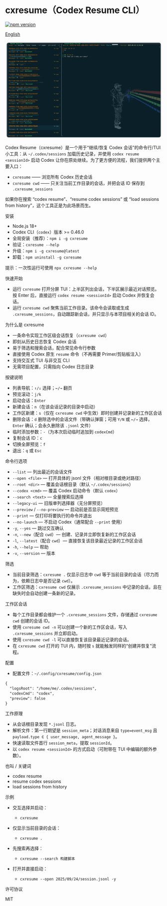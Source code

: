 cxresume（Codex Resume CLI）
===========================
[![npm version](https://img.shields.io/npm/v/cxresume.svg?logo=npm)](https://www.npmjs.com/package/cxresume)

[English](./README.md)

![Codex Resume TUI – resume Codex sessions, load sessions from history](./ss/sc.png)

Codex Resume（cxresume）是一个用于“继续/恢复 Codex 会话”的命令行/TUI 小工具：从 `~/.codex/sessions` 加载历史记录，并使用 `codex resume <sessionId>` 启动 Codex 让你在原处继续。为了更方便的流程，我们提供两个主要入口：

- `cxresume` —— 浏览所有 Codex 历史会话
- `cxresume cwd` —— 只关注当前工作目录的会话，并把会话 ID 保存到 `.cxresume_sessions`

如果你在搜索 “codex resume”、“resume codex sessions” 或 “load sessions from history”，这个工具正是为此场景而生。

安装

- Node.js 18+
- Codex CLI（`codex`）版本 >= 0.46.0
- 全局安装（推荐）：`npm i -g cxresume`
- 验证：`cxresume --help`
- 升级：`npm i -g cxresume@latest`
- 卸载：`npm uninstall -g cxresume`

提示：一次性运行可使用 `npx cxresume --help`

快速开始

- 运行 `cxresume` 打开分屏 TUI：上半区列出会话，下半区展示最近对话预览。按 Enter 后，直接运行 `codex resume <sessionId>` 启动 Codex 并恢复会话。
- 运行 `cxresume cwd` 聚焦当前工作目录。该命令会读取或生成 `.cxresume_sessions`，自动跟踪新会话，并只显示与本项目相关的会话 ID。

为什么是 cxresume

- 一条命令实现工作区级会话恢复（`cxresume cwd`）
- 即刻从历史日志恢复 Codex 会话
- 易于筛选和搜索会话，配合常见命令行参数
- 直接使用 Codex 原生 `resume` 命令（不再需要 Primer/剪贴板注入）
- 支持交互式 TUI 与非交互 CLI
- 无需项目配置，只需指向 Codex 日志目录

按键说明

- 列表导航：`↑/↓` 选择；`←/→` 翻页
- 预览滚动：`j/k`
- 启动会话：`Enter`
- 新建会话：`n`（在该会话记录的目录中启动）
- 工作区新建：`s`（仅在 `cxresume cwd` 中生效）即时创建并记录新的工作区会话
- 删除会话：`d` 删除选中的会话文件（带确认弹窗；可用 `Y/N` 或 `←/→` 选择，`Enter` 确认；会永久删除该 `.jsonl` 文件）
- 临时添加参数：`-`（为本次启动临时追加到 `codexCmd`）
- 复制会话 ID：`c`
- 切换全屏预览：`f`
- 退出：`q` 或 `Esc`

命令行选项

- `--list` — 列出最近的会话文件
- `--open <file>` — 打开具体的 jsonl 文件（相对根目录或绝对路径）
- `--root <dir>` — 覆盖会话根目录（默认 `~/.codex/sessions`）
- `--codex <cmd>` — 覆盖 Codex 启动命令（默认 `codex`）
- `--search <text>` — 全量搜索后选择
- `--legacy-ui` — 旧版单列选择器（无分屏预览）
- `--preview` / `--no-preview` — 启动前是否显示简短预览
- `--print` — 仅打印将要执行的命令并退出
- `--no-launch` — 不启动 Codex（通常配合 `--print` 使用）
- `-y`, `--yes` — 跳过交互确认
- `-n`, `--new`（配合 `cwd`）— 创建、记录并立即恢复新的工作区会话
- `-l`, `--latest`（配合 `cwd`）— 直接恢复该目录最近记录的工作区会话
- `-h`, `--help` — 帮助
- `-v`, `--version` — 版本

筛选

- 当前目录筛选：`cxresume .` 仅显示日志中 `cwd` 等于当前目录的会话（尽力而为，依赖日志中是否记录 `cwd`）。
- 工作区筛选：`cxresume cwd` 仅展示 `.cxresume_sessions` 中记录的会话，且在缺失时会自动创建一条新的记录。

工作区会话

- 每个工作目录都会维护一个 `.cxresume_sessions` 文件，存储通过 `cxresume cwd` 创建的会话 ID。
- 使用 `cxresume cwd -n` 可以创建一个新的工作区会话，写入 `.cxresume_sessions` 并立即启动。
- 使用 `cxresume cwd -l` 可以直接恢复该目录最近记录的会话。
- 在 `cxresume cwd` 打开的 TUI 内，随时按 `s` 就能触发同样的“创建并恢复”流程。

配置

- 配置文件：`~/.config/cxresume/config.json`

```
{
  "logsRoot": "/home/me/.codex/sessions",
  "codexCmd": "codex",
  "preview": false
}
```

工作原理

- 从会话根目录发现 `*.jsonl` 日志。
- 解析文件：第一行期望是 `session_meta`；对话消息来自 `type=event_msg` 且 `payload.type ∈ { user_message, agent_message }`。
- 快速读取文件首行 `session_meta`，提取 `sessionId`。
- 以 `codex resume <sessionId>` 的方式启动（可附带在 TUI 中编辑的额外参数）。

也叫 / 关键词

- codex resume
- resume codex sessions
- load sessions from history

示例

- 交互选择并启动：
  - `cxresume`

- 仅显示当前目录的会话：
  - `cxresume .`

- 先搜索再选择：
  - `cxresume --search 构建脚本`

- 打开并直接启动：
  - `cxresume --open 2025/09/24/session.jsonl -y`

许可协议

MIT
